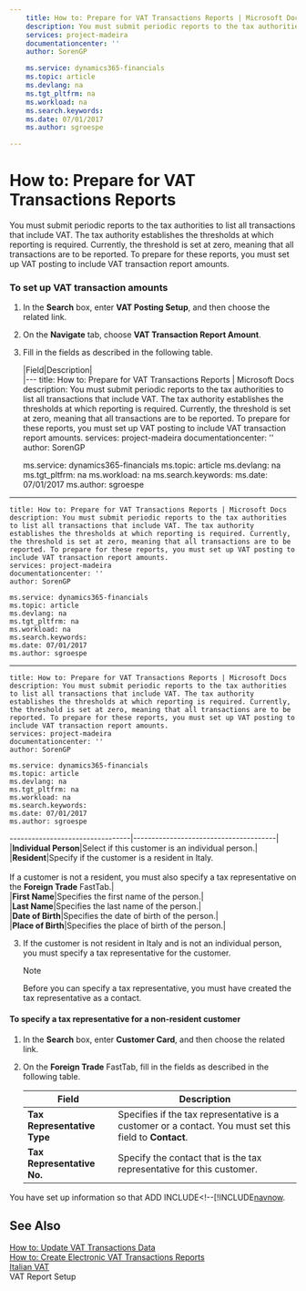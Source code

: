 ```yaml
---
    title: How to: Prepare for VAT Transactions Reports | Microsoft Docs
    description: You must submit periodic reports to the tax authorities to list all transactions that include VAT. The tax authority establishes the thresholds at which reporting is required. Currently, the threshold is set at zero, meaning that all transactions are to be reported. To prepare for these reports, you must set up VAT posting to include VAT transaction report amounts.
    services: project-madeira
    documentationcenter: ''
    author: SorenGP

    ms.service: dynamics365-financials
    ms.topic: article
    ms.devlang: na
    ms.tgt_pltfrm: na
    ms.workload: na
    ms.search.keywords:
    ms.date: 07/01/2017
    ms.author: sgroespe

---
```

# How to: Prepare for VAT Transactions Reports
You must submit periodic reports to the tax authorities to list all transactions that include VAT. The tax authority establishes the thresholds at which reporting is required. Currently, the threshold is set at zero, meaning that all transactions are to be reported. To prepare for these reports, you must set up VAT posting to include VAT transaction report amounts.  
  
### To set up VAT transaction amounts  
  
1.  In the **Search** box, enter **VAT Posting Setup**, and then choose the related link.  
  
2.  On the **Navigate** tab, choose **VAT Transaction Report Amount**.  
  
3.  Fill in the fields as described in the following table.  
  
    |Field|Description|  
    |---
    title: How to: Prepare for VAT Transactions Reports | Microsoft Docs
    description: You must submit periodic reports to the tax authorities to list all transactions that include VAT. The tax authority establishes the thresholds at which reporting is required. Currently, the threshold is set at zero, meaning that all transactions are to be reported. To prepare for these reports, you must set up VAT posting to include VAT transaction report amounts.
    services: project-madeira
    documentationcenter: ''
    author: SorenGP

    ms.service: dynamics365-financials
    ms.topic: article
    ms.devlang: na
    ms.tgt_pltfrm: na
    ms.workload: na
    ms.search.keywords:
    ms.date: 07/01/2017
    ms.author: sgroespe

------
    title: How to: Prepare for VAT Transactions Reports | Microsoft Docs
    description: You must submit periodic reports to the tax authorities to list all transactions that include VAT. The tax authority establishes the thresholds at which reporting is required. Currently, the threshold is set at zero, meaning that all transactions are to be reported. To prepare for these reports, you must set up VAT posting to include VAT transaction report amounts.
    services: project-madeira
    documentationcenter: ''
    author: SorenGP

    ms.service: dynamics365-financials
    ms.topic: article
    ms.devlang: na
    ms.tgt_pltfrm: na
    ms.workload: na
    ms.search.keywords:
    ms.date: 07/01/2017
    ms.author: sgroespe

------
    title: How to: Prepare for VAT Transactions Reports | Microsoft Docs
    description: You must submit periodic reports to the tax authorities to list all transactions that include VAT. The tax authority establishes the thresholds at which reporting is required. Currently, the threshold is set at zero, meaning that all transactions are to be reported. To prepare for these reports, you must set up VAT posting to include VAT transaction report amounts.
    services: project-madeira
    documentationcenter: ''
    author: SorenGP

    ms.service: dynamics365-financials
    ms.topic: article
    ms.devlang: na
    ms.tgt_pltfrm: na
    ms.workload: na
    ms.search.keywords:
    ms.date: 07/01/2017
    ms.author: sgroespe

---------------------------------|---------------------------------------|  
    |**Individual Person**|Select if this customer is an individual person.|  
    |**Resident**|Specify if the customer is a resident in Italy.<br /><br /> If a customer is not a resident, you must also specify a tax representative on the **Foreign Trade** FastTab.|  
    |**First Name**|Specifies the first name of the person.|  
    |**Last Name**|Specifies the last name of the person.|  
    |**Date of Birth**|Specifies the date of birth of the person.|  
    |**Place of Birth**|Specifies the place of birth of the person.|  
  
3.  If the customer is not resident in Italy and is not an individual person, you must specify a tax representative for the customer.  
  
    > [!NOTE]  
    >  Before you can specify a tax representative, you must have created the tax representative as a contact.  
  
#### To specify a tax representative for a non-resident customer  
  
1.  In the **Search** box, enter **Customer Card**, and then choose the related link.  
  
2.  On the **Foreign Trade** FastTab, fill in the fields as described in the following table.  
  
    |Field|Description|  
    |---------------------------------|---------------------------------------|  
    |**Tax Representative Type**|Specifies if the tax representative is a customer or a contact. You must set this field to **Contact**.|  
    |**Tax Representative No.**|Specify the contact that is the tax representative for this customer.|  
  
 You have set up information so that ADD INCLUDE<!--[!INCLUDE[navnow](../../includes/how-to-create-electronic-vat-transactions-reports.md).  
  
## See Also  
 [How to: Update VAT Transactions Data](how-to-update-vat-transactions-data.md)   
 [How to: Create Electronic VAT Transactions Reports](how-to-create-electronic-vat-transactions-reports.md)   
 [Italian VAT](italian-vat.md)   
 VAT Report Setup